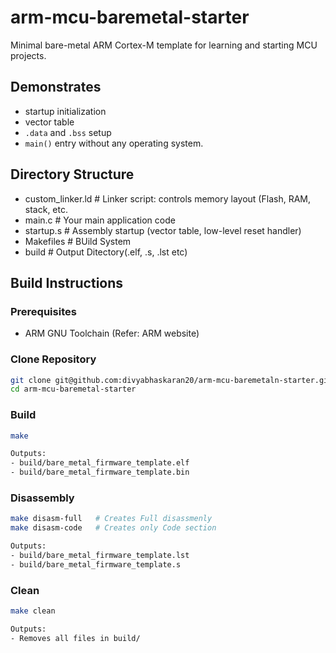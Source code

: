 # arm-mcu-baremetal-starter

Minimal bare-metal ARM Cortex-M template for learning and starting MCU projects.

## Demonstrates 

- startup initialization
- vector table
- `.data` and `.bss` setup
- `main()` entry without any operating system.


## Directory Structure

- custom_linker.ld   # Linker script: controls memory layout (Flash, RAM, stack, etc.
- main.c             # Your main application code
- startup.s          # Assembly startup (vector table, low-level reset handler)
- Makefiles          # BUild System
- build              # Output Ditectory(.elf, .s, .lst etc)


## Build Instructions

### Prerequisites

- ARM GNU Toolchain (Refer: ARM website)

###  Clone Repository

```bash
git clone git@github.com:divyabhaskaran20/arm-mcu-baremetaln-starter.git
cd arm-mcu-baremetal-starter
```

### Build

```bash
make 

Outputs: 
- build/bare_metal_firmware_template.elf
- build/bare_metal_firmware_template.bin
```

### Disassembly

```bash
make disasm-full   # Creates Full disassmenly
make disasm-code   # Creates only Code section

Outputs: 
- build/bare_metal_firmware_template.lst 
- build/bare_metal_firmware_template.s
```

### Clean

```bash
make clean

Outputs:
- Removes all files in build/
```


